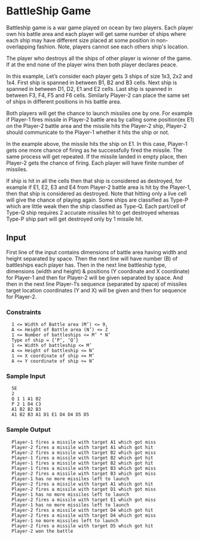 # BattleShip Game

Battleship game is a war game played on ocean by two players. Each player own his battle area and each player will get same number of ships where each ship may have different size placed at some position in non-overlapping fashion. Note, players cannot see each others ship's location.

The player who destroys all the ships of other player is winner of the game. If at the end none of the player wins then both player declares peace.

In this example, Let’s consider each player gets 3 ships of size 1x3, 2x2 and 1x4. First ship is spanned in between B1, B2 and B3 cells. Next ship is spanned in between D1, D2, E1 and E2 cells. Last ship is spanned in between F3, F4, F5 and F6 cells. Similarly Player-2 can place the same set of ships in different positions in his battle area.

Both players will get the chance to launch missiles one by one. For example if Player-1 fires missile in Player-2 battle area by calling some position(ex E1) on the Player-2 battle area and the missile hits the Player-2 ship, Player-2 should communicate to the Player-1 whether it hits the ship or not.

In the example above, the missile hits the ship on E1. In this case, Player-1 gets one more chance of firing as he successfully fired the missile. The same process will get repeated. If the missile landed in empty place, then Player-2 gets the chance of firing. Each player will have finite number of missiles.

If ship is hit in all the cells then that ship is considered as destroyed, for example if E1, E2, E3 and E4 from Player-2 battle area is hit by the Player-1, then that ship is considered as destroyed. Note that hitting only a live cell will give the chance of playing again. Some ships are classified as Type-P which are little weak then the ship classified as Type-Q. Each part/cell of Type-Q ship requires 2 accurate missiles hit to get destroyed whereas Type-P ship part will get destroyed only by 1 missile hit.

## Input

First line of the input contains dimensions of battle area having width and height separated by space. Then the next line will have number (B) of battleships each player has. Then in the next line battleship type, dimensions (width and height) & positions (Y coordinate and X coordinate) for Player-1 and then for Player-2 will be given separated by space. And then in the next line Player-1’s sequence (separated by space) of missiles target location coordinates (Y and X) will be given and then for sequence for Player-2.

### Constraints

      1 <= Width of Battle area (M’) <= 9,
      A <= Height of Battle area (N’) <= Z
      1 <= Number of battleships <= M’ * N’
      Type of ship = {‘P’, ‘Q’}
      1 <= Width of battleship <= M’
      A <= Height of battleship <= N’
      1 <= X coordinate of ship <= M’
      A <= Y coordinate of ship <= N’
      
### Sample Input

      5E
      2
      Q 1 1 A1 B2
      P 2 1 D4 C3
      A1 B2 B2 B3
      A1 B2 B3 A1 D1 E1 D4 D4 D5 D5
      
### Sample Output

      Player-1 fires a missile with target A1 which got miss
      Player-2 fires a missile with target A1 which got hit 
      Player-2 fires a missile with target B2 which got miss
      Player-1 fires a missile with target B2 which got hit
      Player-1 fires a missile with target B2 which got hit
      Player-1 fires a missile with target B3 which got miss
      Player-2 fires a missile with target B3 which got miss
      Player-1 has no more missiles left to launch
      Player-2 fires a missile with target A1 which got hit 
      Player-2 fires a missile with target D1 which got miss 
      Player-1 has no more missiles left to launch
      Player-2 fires a missile with target E1 which got miss 
      Player-1 has no more missiles left to launch
      Player-2 fires a missile with target D4 which got hit
      Player-2 fires a missile with target D4 which got miss
      Player-1 no more missiles left to launch
      Player-2 fires a missile with target D5 which got hit 
      Player-2 won the battle      
      

